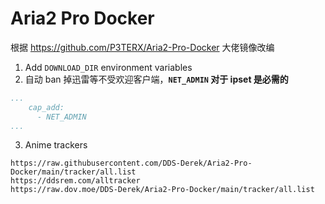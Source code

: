 # Aria2 Pro Docker

根据 https://github.com/P3TERX/Aria2-Pro-Docker 大佬镜像改编

1. Add `DOWNLOAD_DIR` environment variables
2. 自动 ban 掉迅雷等不受欢迎客户端，**`NET_ADMIN` 对于 ipset 是必需的**
```yaml
...
    cap_add:
      - NET_ADMIN
...
```
3. Anime trackers
```shell
https://raw.githubusercontent.com/DDS-Derek/Aria2-Pro-Docker/main/tracker/all.list
https://ddsrem.com/alltracker
https://raw.dov.moe/DDS-Derek/Aria2-Pro-Docker/main/tracker/all.list
```